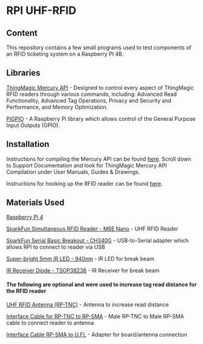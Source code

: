 # RPI UHF-RFID

## Content

This repository contains a few small programs used to test components of an RFID ticketing system on a Raspberry PI 4B.

## Libraries

[ThingMagic Mercury API](https://www.jadaktech.com/products/thingmagic-rfid/thingmagic-mercury-api/) - Designed to control every aspect of ThingMagic RFID readers through various commands, including: Advanced Read Functionality, Advanced Tag Operations, Privacy and Security and Performance, and Memory Optimization.

[PiGPIO](https://abyz.me.uk/rpi/pigpio/) - A Raspberry Pi library which allows control of the General Purpose Input Outputs (GPIO).

## Installation

Instructions for compiling the Mercury API can be found [here](https://www.jadaktech.com/products/thingmagic-rfid/thingmagic-mercury-api/). Scroll down to Support Documentation and look for ThingMagic Mercury API Compilation under User Manuals, Guides & Drawings.

Instructions for hooking up the RFID reader can be found [here](https://learn.sparkfun.com/tutorials/simultaneous-rfid-tag-reader-hookup-guide/all).

## Materials Used

[Raspberry Pi 4](https://www.raspberrypi.org/products/raspberry-pi-4-model-b/)

[SparkFun Simultaneous RFID Reader - M6E Nano](https://www.sparkfun.com/products/14066) - UHF RFID Reader

[SparkFun Serial Basic Breakout - CH340G](https://www.sparkfun.com/products/14050) - USB-to-Serial adapter which allows RPI to connect to reader via USB

[Super-bright 5mm IR LED - 940nm](https://www.adafruit.com/product/387?gclid=CjwKCAjw7--KBhAMEiwAxfpkWL_GouOGbUwtxk4ekROBLFYxH7ntr63XdovG1E-UPKBHUviJtRKxhhoCprcQAvD_BwE) - IR LED for break beam

[IR Receiver Diode - TSOP38238](https://www.sparkfun.com/products/10266) - IR Receiver for break beam

#### The following are optional and were used to increase tag read distance for the RFID reader

[UHF RFID Antenna (RP-TNC)](https://www.sparkfun.com/products/14131) - Antenna to increase read distance

[Interface Cable for RP-TNC to RP-SMA](https://www.sparkfun.com/products/14132) - Male RP-TNC to Male RP-SMA cable to connect reader to antenna

[Interface Cable RP-SMA to U.FL](https://www.sparkfun.com/products/662) - Adapter for board/antenna connection
